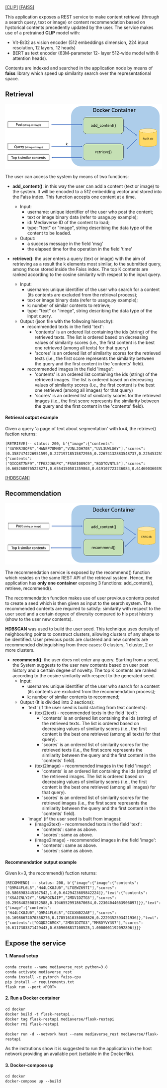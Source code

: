 [[CLIP]](https://github.com/openai/CLIP) [[FAISS]](https://github.com/facebookresearch/faiss)

This application exposes a REST service to make content retrieval (through a search query, text or image) or content recommendation based on hystorical contents precedently updated by the user.
The service makes use of a pretrained **CLIP** model with:
- Vit-B/32 as vision encoder (512 embeddings dimension, 224 input resolution, 12 layers, 12 heads)
- BERT as text encoder (63M-parameter 12- layer 512-wide model with 8 attention heads).

Contents are indexed and searched in the application node by means of **faiss** library which speed up similarity search over the representational space.

## Retrieval
![APP](retrievalsys.png)

The user can access the system by means of two functions:
- **add_content()**: in this way the user can add a content (text or image) to the system. It will be encoded to a 512 embedding vector and stored into the Faiss index. This function accepts one content at a time. 
    - Input:
        - username: unique identifier of the user who post the content;
        - text or image binary data (refer to usage.py example);
        - id: Mediaverse ID of the content to load;
        - type: "text" or "image", string describing the data type of the content to be loaded.
    - Output:
        - a success message in the field 'msg'
        - the elapsed time for the operation in the field 'time'

- **retrieve()**: the user enters a query (text or image) with the aim of retrieving as a result the k elements most similar, to the submitted 
query, among those stored inside the Faiss index. The top K contents are ranked according to the cosine similarity with respect to the input query. 
    - Input:
        - username: unique identifier of the user who search for a content (its contents are excluded from the retrieval process);
        - text or image binary data (refer to usage.py example);
        - k: number of similar contents to retrieve;
        - type: "text" or "imege", string describing the data type of the input query.
    - Output (json file with the follwoing hierarchy):
        - recommended texts in the field 'text':
            - 'contents' is an ordered list containing the ids (string) of the retrieved texts. The list is ordered based on decreasing values of similarity scores (i.e., the first content is the best one retrieved (among all texts) for that query)
            - 'scores' is an ordered list of similarity scores for the retrieved texts (i.e., the first score represents the similarity between the query and the first content in the 'contents' field).
        - recommended images in the field 'image':
            - 'contents' is an ordered list containing the ids (string) of the retrieved images. The list is ordered based on decreasing values of similarity scores (i.e., the first content is the best one retrieved (among all images) for that query)
            - 'scores' is an ordered list of similarity scores for the retrieved images (i.e., the first score represents the similarity between the query and the first content in the 'contents' field).
        
#### Retrieval output example
Given a query 'a page of text about segmentation' with k=4, the retrieve() fuction returns: 
```
[RETRIEVE]-- status: 200, b'{"image":{"contents":["4AYKRJ8QFS","HANEP78MN0","VJNL2OH70S","UVL3UWLG6Y"],"scores":[0.3587474226951599,0.22719718515872955,0.22674132883548737,0.22545325756072998]},"text":{"contents":["QICQ8T7NF9","TFGZJJ6UPX","FS5EI089C9","BGDTOVNTL5"],"scores":[0.6652600765228271,0.6554150581359863,0.619107723236084,0.6146003603935242]}}\n'
```

[[HDBSCAN]](https://github.com/scikit-learn-contrib/hdbscan)
## Recommendation
![APP](recsys.png)

The recommendation service is exposed by the recommend() function which resides on the same REST API of the retrieval system. Hence, the application has **only one container** exposing 3 functions: add_content(), retrieve, recommend().

The recommendation function makes use of user previous contents posted to create a seed which is then given as input to the search system. The recommended contents are required to satisfy: similarity with respect to the user seed and a certain degree of diversity compared to his post history (show to the user new contents). 

**HDBSCAN** was used to build the user seed. This technique uses density of neighbouring points to construct clusters, allowing clusters of any shape to be identified. User previous posts are clustered and new contents are recommended distinguishing from three cases: 0 clusters, 1 cluster, 2 or more clusters.

- **recommend()**: the user does not enter any query. Starting from a seed, the System suggests to the user new contents based on user post history and a certain degree of novelty. The top K contents are ranked according to the cosine similarity with respect to the generated seed.
    - Input:
        - username: unique identifier of the user who search for a content (its contents are excluded from the recommendation process);
        - k: number of similar contents to recommend; 
    - Output (It is divided into 2 sections):
        - 'text' (if the user seed is build starting from text contents):
            - (text2text) - recommended texts in the field 'text':
                - 'contents' is an ordered list containing the ids (string) of the retrieved texts. The list is ordered based on decreasing values of similarity scores (i.e., the first content is the best one retrieved (among all texts) for that query).
                - 'scores' is an ordered list of similarity scores for the retrieved texts (i.e., the first score represents the similarity between the query and the first content in the 'contents' field).
            - (text2image) - recommended images in the field 'image':
                - 'contents' is an ordered list containing the ids (string) of the retrieved images. The list is ordered based on decreasing values of similarity scores (i.e., the first content is the best one retrieved (among all images) for that query).
                - 'scores' is an ordered list of similarity scores for the retrieved images (i.e., the first score represents the similarity between the query and the first content in the 'contents' field).
        - 'image' (if the user seed is built from images):
            - (image2text) - recommended texts in the field 'text':
                - 'contents': same as above.
                - 'scores': same as above.
            - (image2image) - recommended images in the field 'image':
                - 'contents': same as above.
                - 'scores': same as above.

#### Recommendation output example
Given k=3, the recommend() fuction returns:
```
[RECOMMEND] -- status: 200, b'{"image":{"image":{"contents":["Q9M44FL6L5","H44LCK8JU0","LTGEWZ697I"],"scores":[0.5808983445167542,1.0,0.6429423689842224]},"text":{"contents":["XSAJZNLY2Y","SVNPOCN4IP","2MDV1DZTG3"],"scores":[0.2598402500152588,0.19465529918670654,0.22304044663906097]}},"text":{"image":{"contents":["H44LCK8JU0","Q9M44FL6L5","CCUXN022AE"],"scores":[0.16986674070358276,0.17051610350608826,0.2229352593421936]},"text":{"contents":["QGQD2C6MOX","2MDV1DZTG3","MM8DYVY3S7"],"scores":[0.6117303371429443,0.6309608817100525,1.0000001192092896]}}}
```

## Expose the service
#### 1. Manual setup

```
conda create --name mediaverse_rest python=3.8
conda activate mediaverse_rest
conda install -c pytorch faiss-cpu
pip install -r requirements.txt
flask run --port <PORT>
```

#### 2. Run a Docker container

```
cd docker
docker build -t flask-restapi .
docker tag flask-restapi mediaverse/flask-restapi
docker rmi flask-restapi

docker run -d --network host --name mediaverse_rest mediaverse/flask-restapi
```

As the instrutions show it is suggested to run the application in the host network providing an available port (settable in the Dockerfile).

#### 3. Docker-compose up
```
cd docker
docker-compose up --build
```